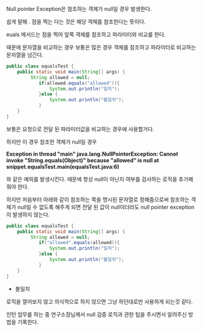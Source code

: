 

Null pointer Exception은 참조하는 객체가 null일 경우 발생한다.

쉽게 말해 . 점을 찍는 다는 것은 해당 객체를 참조한다는 뜻이다.

 

euals 메서드는 점을 찍어 앞쪽 객체를 참조하고 파라미터와 비교를 한다.

때문에 문자열을 비교하는 경우 보통은 많은 경우 객체를 참조하고 파라미터로 비교하는 문자열을 넘긴다.

```java
public class equalsTest {
	public static void main(String[] args) {
		 String allowed = null;
	        if(allowed.equals("allowed")){
	            System.out.println("일치");   
	        }else {
	            System.out.println("불일치");
	        }
	}
}
```



보통은 요청으로 전달 된 파라미터값을 비교하는 경우에 사용할거다. 

하지만 이 경우 참조한 객체가 null일 경우 

**Exception in thread "main" java.lang.NullPointerException: Cannot invoke "String.equals(Object)" because "allowed" is null at snippet.equalsTest.main(equalsTest.java:6)**



와 같은 예외를 발생시킨다. 때문에 항상 null이 아닌지 여부를 검사하는 로직을 추가해 줘야 한다.



하지만 처음부터 아래와 같이 참조하는 쪽을 명시된 문자열로 정해줌으로써 참조하는 객체가 null일 수 없도록 해주게 되면 전달 된 값이 null이더라도 null pointer exception이 발생하지 않는다.



```java
public class equalsTest {
	public static void main(String[] args) {
		 String allowed = null;
	        if("allowed".equals(allowed)){
	            System.out.println("일치");   
	        }else {
	            System.out.println("불일치");
	        }
	}
}
```

- 불일치



로직을 열어보지 않고 의식적으로 하지 않으면 그냥 하던대로만 사용하게 되는것 같다.

인턴 업무를 하는 중 연구소장님께서 null 검증 로직과 관한 팁을 주시면서 알려주신 방법을 기록한다.

